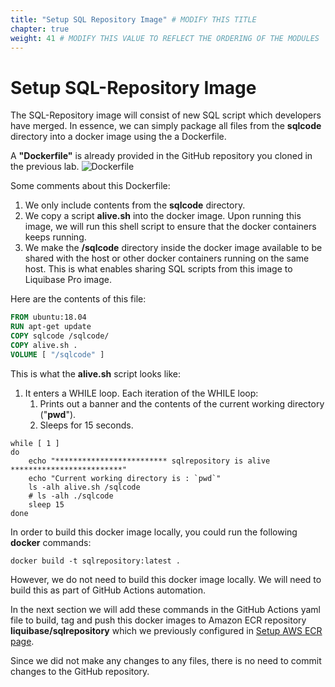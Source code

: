 ```yaml
---
title: "Setup SQL Repository Image" # MODIFY THIS TITLE
chapter: true
weight: 41 # MODIFY THIS VALUE TO REFLECT THE ORDERING OF THE MODULES
---
```


# Setup SQL-Repository Image

The SQL-Repository image will consist of new SQL script which developers have merged. In essence, we can simply package all files from the __sqlcode__ directory into a docker image using the a Dockerfile.

A __"Dockerfile"__ is already provided in the GitHub repository you cloned in the previous lab.
    ![Dockerfile](/images/lab2_setup_automation/Dockerfile_1.png?width=800px&classes=border,shadow)

Some comments about this Dockerfile:

1. We only include contents from the __sqlcode__ directory.
1. We copy a script __alive.sh__ into the docker image. Upon running this image, we will run this shell script to ensure that the docker containers keeps running.
1. We make the __/sqlcode__ directory inside the docker image available to be shared with the host or other docker containers running on the same host. This is what enables sharing SQL scripts from this image to Liquibase Pro image.

Here are the contents of this file:
```dockerfile
FROM ubuntu:18.04
RUN apt-get update
COPY sqlcode /sqlcode/
COPY alive.sh .
VOLUME [ "/sqlcode" ]
```

This is what the __alive.sh__ script looks like:

1. It enters a WHILE loop. Each iteration of the WHILE loop:
    1. Prints out a banner and the contents of the current working directory ("__pwd__").
    1. Sleeps for 15 seconds.

```shell
while [ 1 ]
do
    echo "************************* sqlrepository is alive *************************"
    echo "Current working directory is : `pwd`"
    ls -alh alive.sh /sqlcode
    # ls -alh ./sqlcode
    sleep 15
done
```

In order to build this docker image locally, you could run the following __docker__ commands:

```shell
docker build -t sqlrepository:latest .
```


However, we do not need to build this docker image locally. We will need to build this as part of GitHub Actions automation. 

In the next section we will add these commands in the GitHub Actions yaml file to build, tag and push this docker images to Amazon ECR repository __liquibase/sqlrepository__ which we previously configured in [Setup AWS ECR page](/020_self_guided_setup/026_setupawsecr.html).  

Since we did not make any changes to any files, there is no need to commit changes to the GitHub repository.